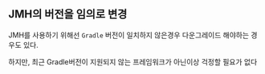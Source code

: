 ## JMH의 버전을 임의로 변경
JMH를 사용하기 위해선 `Gradle` 버전이 일치하지 않은경우 다운그레이드 해야하는 경우도 있다.

하지만, 최근 Gradle버전이 지원되지 않는 프레임워크가 아닌이상 걱정할 필요가 없다